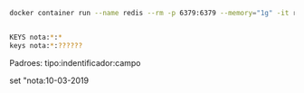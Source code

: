 ```bash
docker container run --name redis --rm -p 6379:6379 --memory="1g" -it redis:6.2.5-alpine
```

```bash

KEYS nota:*:*
keys nota:*:??????

```

Padroes:
tipo:indentificador:campo

set "nota:10-03-2019
